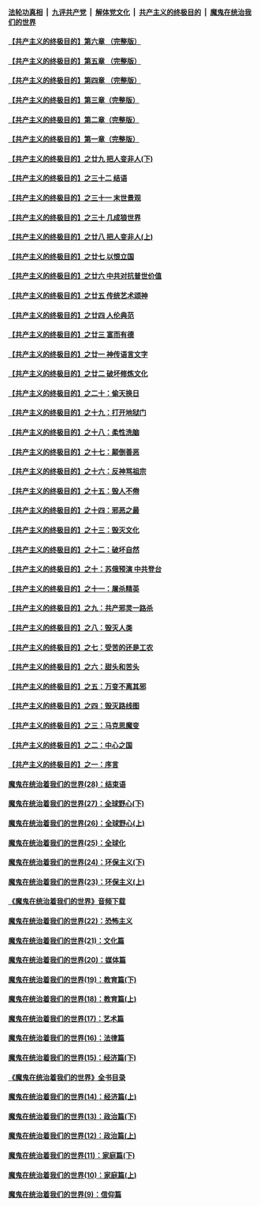 ####  [法轮功真相](../../../../basic/blob/master/README.md?t=07101902) &nbsp;|&nbsp; [九评共产党](../../../../9ping.md/blob/master/README.md?t=07101902) &nbsp;|&nbsp; [解体党文化](../../../../jtdwh.md/blob/master/README.md?t=07101902)  &nbsp;|&nbsp; [共产主义的终极目的](../../../../gczydzjmd.md/blob/master/README.md?t=07101902) &nbsp;|&nbsp; [魔鬼在统治我们的世界](../../../../mgztzwmdsj.md/blob/master/README.md?t=07101902) 

#### [【共产主义的终极目的】第六章 （完整版）](../pages/nsc422/n11428913.md?t=07101902) 

#### [【共产主义的终极目的】第五章 （完整版）](../pages/nsc422/n11428912.md?t=07101902) 

#### [【共产主义的终极目的】第四章 （完整版）](../pages/nsc422/n11428907.md?t=07101902) 

#### [【共产主义的终极目的】第三章（完整版）](../pages/nsc422/n11428848.md?t=07101902) 

#### [【共产主义的终极目的】第二章（完整版）](../pages/nsc422/n11428831.md?t=07101902) 

#### [【共产主义的终极目的】第一章（完整版）](../pages/nsc422/n11417651.md?t=07101902) 

#### [【共产主义的终极目的】之廿九 把人变非人(下)](../pages/nsc422/n11344140.md?t=07101902) 

#### [【共产主义的终极目的】之三十二 结语](../pages/nsc422/n11360535.md?t=07101902) 

#### [【共产主义的终极目的】之三十一 末世景观](../pages/nsc422/n11351129.md?t=07101902) 

#### [【共产主义的终极目的】之三十 几成狼世界](../pages/nsc422/n11348280.md?t=07101902) 

#### [【共产主义的终极目的】之廿八 把人变非人(上)](../pages/nsc422/n11340492.md?t=07101902) 

#### [【共产主义的终极目的】之廿七 以恨立国](../pages/nsc422/n11336944.md?t=07101902) 

#### [【共产主义的终极目的】之廿六 中共对抗普世价值](../pages/nsc422/n11324785.md?t=07101902) 

#### [【共产主义的终极目的】之廿五 传统艺术颂神](../pages/nsc422/n11296396.md?t=07101902) 

#### [【共产主义的终极目的】之廿四 人伦典范](../pages/nsc422/n11296397.md?t=07101902) 

#### [【共产主义的终极目的】之廿三 富而有德](../pages/nsc422/n11283598.md?t=07101902) 

#### [【共产主义的终极目的】之廿一 神传语言文字](../pages/nsc422/n11263265.md?t=07101902) 

#### [【共产主义的终极目的】之廿二 破坏修炼文化](../pages/nsc422/n11245728.md?t=07101902) 

#### [【共产主义的终极目的】之二十：偷天换日](../pages/nsc422/n11238846.md?t=07101902) 

#### [【共产主义的终极目的】之十九：打开地狱门](../pages/nsc422/n11206376.md?t=07101902) 

#### [【共产主义的终极目的】之十八：柔性洗脑](../pages/nsc422/n11199994.md?t=07101902) 

#### [【共产主义的终极目的】之十七：颠倒善恶](../pages/nsc422/n11179782.md?t=07101902) 

#### [【共产主义的终极目的】之十六：反神骂祖宗](../pages/nsc422/n11166798.md?t=07101902) 

#### [【共产主义的终极目的】之十五：毁人不倦](../pages/nsc422/n11166792.md?t=07101902) 

#### [【共产主义的终极目的】之十四：邪恶之最](../pages/nsc422/n11150249.md?t=07101902) 

#### [【共产主义的终极目的】之十三：毁灭文化](../pages/nsc422/n11135227.md?t=07101902) 

#### [【共产主义的终极目的】之十二：破坏自然](../pages/nsc422/n11135214.md?t=07101902) 

#### [【共产主义的终极目的】之十：苏俄预演 中共登台](../pages/nsc422/n11118424.md?t=07101902) 

#### [【共产主义的终极目的】之十一：屠杀精英](../pages/nsc422/n11118442.md?t=07101902) 

#### [【共产主义的终极目的】之九：共产邪灵一路杀](../pages/nsc422/n11114139.md?t=07101902) 

#### [【共产主义的终极目的】之八：毁灭人类](../pages/nsc422/n11108503.md?t=07101902) 

#### [【共产主义的终极目的】之七：受苦的还是工农](../pages/nsc422/n11101809.md?t=07101902) 

#### [【共产主义的终极目的】之六：甜头和苦头](../pages/nsc422/n11096971.md?t=07101902) 

#### [【共产主义的终极目的】之五：万变不离其邪](../pages/nsc422/n11091285.md?t=07101902) 

#### [【共产主义的终极目的】之四：毁灭路线图](../pages/nsc422/n11086284.md?t=07101902) 

#### [【共产主义的终极目的】之三：马克思魔变](../pages/nsc422/n11061941.md?t=07101902) 

#### [【共产主义的终极目的】之二：中心之国](../pages/nsc422/n11047728.md?t=07101902) 

#### [【共产主义的终极目的】之一：序言](../pages/nsc422/n11086077.md?t=07101902) 

#### [魔鬼在统治着我们的世界(28)：结束语](../pages/nsc422/n10936246.md?t=07101902) 

#### [魔鬼在统治着我们的世界(27)：全球野心(下)](../pages/nsc422/n10928319.md?t=07101902) 

#### [魔鬼在统治着我们的世界(26)：全球野心(上)](../pages/nsc422/n10900318.md?t=07101902) 

#### [魔鬼在统治着我们的世界(25)：全球化](../pages/nsc422/n10788205.md?t=07101902) 

#### [魔鬼在统治着我们的世界(24)：环保主义(下)](../pages/nsc422/n10695307.md?t=07101902) 

#### [魔鬼在统治着我们的世界(23)：环保主义(上)](../pages/nsc422/n10688613.md?t=07101902) 

#### [《魔鬼在统治着我们的世界》音频下载](../pages/nsc422/n10635553.md?t=07101902) 

#### [魔鬼在统治着我们的世界(22)：恐怖主义](../pages/nsc422/n10614727.md?t=07101902) 

#### [魔鬼在统治着我们的世界(21)：文化篇](../pages/nsc422/n10597706.md?t=07101902) 

#### [魔鬼在统治着我们的世界(20)：媒体篇](../pages/nsc422/n10586579.md?t=07101902) 

#### [魔鬼在统治着我们的世界(19)：教育篇(下)](../pages/nsc422/n10564808.md?t=07101902) 

#### [魔鬼在统治着我们的世界(18)：教育篇(上)](../pages/nsc422/n10526970.md?t=07101902) 

#### [魔鬼在统治着我们的世界(17)：艺术篇](../pages/nsc422/n10499093.md?t=07101902) 

#### [魔鬼在统治着我们的世界(16)：法律篇](../pages/nsc422/n10485969.md?t=07101902) 

#### [魔鬼在统治着我们的世界(15)：经济篇(下)](../pages/nsc422/n10469975.md?t=07101902) 

#### [《魔鬼在统治着我们的世界》全书目录](../pages/nsc422/n10464261.md?t=07101902) 

#### [魔鬼在统治着我们的世界(14)：经济篇(上)](../pages/nsc422/n10457370.md?t=07101902) 

#### [魔鬼在统治着我们的世界(13)：政治篇(下)](../pages/nsc422/n10448270.md?t=07101902) 

#### [魔鬼在统治着我们的世界(12)：政治篇(上)](../pages/nsc422/n10444576.md?t=07101902) 

#### [魔鬼在统治着我们的世界(11)：家庭篇(下)](../pages/nsc422/n10440961.md?t=07101902) 

#### [魔鬼在统治着我们的世界(10)：家庭篇(上)](../pages/nsc422/n10435448.md?t=07101902) 

#### [魔鬼在统治着我们的世界(9)：信仰篇](../pages/nsc422/n10432159.md?t=07101902) 

